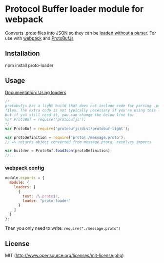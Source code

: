 # Protocol Buffer loader module for webpack

Converts .proto files into JSON so they can be [loaded without a parser](https://github.com/dcodeIO/ProtoBuf.js/wiki/Builder#using-json-without-the-proto-parser). For use with [webpack](http://webpack.github.io/docs/) and [ProtoBuf.js](https://github.com/dcodeIO/ProtoBuf.js)

## Installation
npm install proto-loader

## Usage

[Documentation: Using loaders](http://webpack.github.io/docs/using-loaders.html)

``` javascript
/*
protobufjs has a light build that does not include code for parsing .proto
files. The extra code is not typically necessary if you're using this loader,
but if you still need it, you can change the below line to:
var ProtoBuf = require('protobufjs');
*/
var ProtoBuf = require('protobufjs/dist/protobuf-light');

var protoDefinition = require('proto!./message.proto');
// => returns object converted from message.proto, resolves imports

var builder = ProtoBuf.loadJson(protoDefinition);
//...
```

### webpack config

``` javascript
module.exports = {
  module: {
    loaders: [
      {
        test: /\.proto$/,
        loader: "proto-loader"
      }
    ]
  }
};
```

Then you only need to write: `require("./message.proto")`


## License
MIT (http://www.opensource.org/licenses/mit-license.php)
